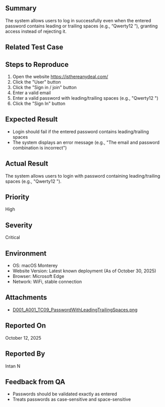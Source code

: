 ## Summary
The system allows users to log in successfully even when the entered password contains leading or trailing spaces (e.g., “Qwerty12 ”), granting access instead of rejecting it.

## Related Test Case


## Steps to Reproduce
1. Open the website https://isthereanydeal.com/
2. Click the "User" button
3. Click the "Sign in / join" button
4. Enter a valid email
5. Enter a valid password with leading/trailing spaces (e.g., "Qwerty12 ")
6. Click the "Sign In" button

## Expected Result
- Login should fail if the entered password contains leading/trailing spaces 
- The system displays an error message (e.g., "The email and password combination is incorrect")

## Actual Result
The system allows users to login with password containing leading/trailing spaces (e.g., "Qwerty12 ").

## Priority
High

## Severity
Critical

## Environment
- OS: macOS Monterey
- Website Version: Latest known deployment (As of October 30, 2025)
- Browser: Microsoft Edge
- Network: WiFi, stable connection

## Attachments
- [D001_A001_TC09_PasswordWithLeadingTrailingSpaces.png](https://github.com/nezucode/ManualTesting-IsThereAnyDeals/blob/main/screenshots/ISTAD_A001_TC09_PasswordWithLeadingTrailingSpaces.png)

## Reported On
October 12, 2025

## Reported By
Intan N

## Feedback from QA
- Passwords should be validated exactly as entered
- Treats passwords as case-sensitive and space-sensitive
